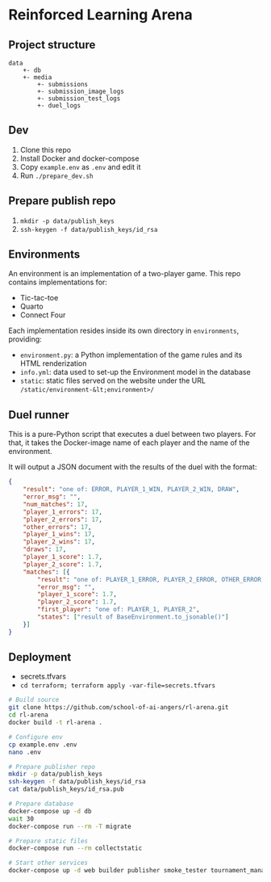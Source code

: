 # Reinforced Learning Arena

## Project structure

```
data
    +- db
    +- media
        +- submissions
        +- submission_image_logs
        +- submission_test_logs
        +- duel_logs
```

## Dev

1. Clone this repo
2. Install Docker and docker-compose
3. Copy `example.env` as `.env` and edit it
4. Run `./prepare_dev.sh`

## Prepare publish repo

1. `mkdir -p data/publish_keys`
2. `ssh-keygen -f data/publish_keys/id_rsa`

## Environments

An environment is an implementation of a two-player game. This repo contains implementations for:

- Tic-tac-toe
- Quarto
- Connect Four

Each implementation resides inside its own directory in `environments`, providing:

- `environment.py`: a Python implementation of the game rules and its HTML renderization
- `info.yml`: data used to set-up the Environment model in the database
- `static`: static files served on the website under the URL `/static/environment-&lt;environment>/`

## Duel runner

This is a pure-Python script that executes a duel between two players. For that, it  takes the Docker-image name of each player and the name of the environment.

It will output a JSON document with the results of the duel with the format:

```json
{
    "result": "one of: ERROR, PLAYER_1_WIN, PLAYER_2_WIN, DRAW",
    "error_msg": "",
    "num_matches": 17,
    "player_1_errors": 17,
    "player_2_errors": 17,
    "other_errors": 17,
    "player_1_wins": 17,
    "player_2_wins": 17,
    "draws": 17,
    "player_1_score": 1.7,
    "player_2_score": 1.7,
    "matches": [{
        "result": "one of: PLAYER_1_ERROR, PLAYER_2_ERROR, OTHER_ERROR, PLAYER_1_WIN, PLAYER_2_WIN, DRAW",
        "error_msg": "",
        "player_1_score": 1.7,
        "player_2_score": 1.7,
        "first_player": "one of: PLAYER_1, PLAYER_2",
        "states": ["result of BaseEnvironment.to_jsonable()"]
    }]
}
```

## Deployment

* secrets.tfvars
* `cd terraform; terraform apply -var-file=secrets.tfvars`

```sh
# Build source
git clone https://github.com/school-of-ai-angers/rl-arena.git
cd rl-arena
docker build -t rl-arena .

# Configure env
cp example.env .env
nano .env

# Prepare publisher repo
mkdir -p data/publish_keys
ssh-keygen -f data/publish_keys/id_rsa
cat data/publish_keys/id_rsa.pub

# Prepare database
docker-compose up -d db
wait 30
docker-compose run --rm -T migrate

# Prepare static files
docker-compose run --rm collectstatic

# Start other services
docker-compose up -d web builder publisher smoke_tester tournament_manager duel_runner nginx
```